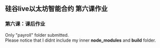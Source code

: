 ## 硅谷live以太坊智能合约 第六课作业

### 第六课：课后作业

Only "payroll" folder submitted.    
Please notice that I didnt include my inner **node_modules** and **build** folder. 
